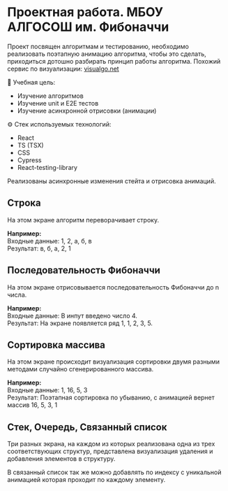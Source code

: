 # Проектная работа. МБОУ АЛГОСОШ им. Фибоначчи
Проект посвящен алгоритмам и тестированию, необходимо реализовать поэтапную анимацию алгоритма, чтобы это сделать, приходиться дотошно разбирать принцип работы алгоритма. Похожий сервис по визуализации: [visualgo.net](https://visualgo.net/en)

📝 Учебная цель:
- Изучение алгоритмов
- Изучение unit и E2E тестов
- Изучение асинхронной отрисовки (анимации)

⚙️ Стек используемых технологий:
- React
- TS (TSX)
- CSS
- Cypress
- React-testing-library

Реализованы асинхронные изменения стейта и отрисовка анимаций.

## Строка
На этом экране алгоритм переворачивает строку.

**Например:** \
Входные данные: 1, 2, а, б, в \
Результат: в, б, а, 2, 1

## Последовательность Фибоначчи
На этом экране отрисовывается последовательность Фибоначчи до n числа.

**Например:** \
Входные данные: В инпут введено число 4. \
Результат: На экране появляется ряд 1, 1, 2, 3, 5.

## Сортировка массива
На этом экране происходит визуализация сортировки двумя разными методами случайно сгенерированного массива.

**Например:** \
Входные данные: 1, 16, 5, 3 \
Результат: Поэтапная сортировка по убыванию, с анимацией вернет массив 16, 5, 3, 1 

## Стек, Очередь, Связанный список
Три разных экрана, на каждом из которых реализована одна из трех соответствующих структур, представлена визуализация удаления и добавления элементов в структуру.

В связанный список так же можно добавлять по индексу с уникальной анимацией которая проходит по каждому элементу.
